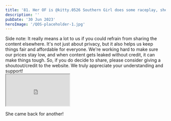 ```yaml
---
title: '81. Her OF is @kitty.0526 Southern Girl does some raceplay, she is new to it but could see her improving'
description: ''
pubDate: '30 Jun 2023'
heroImage: '/QOS-placeholder-1.jpg'
---
```

<div class="video_paragraph_header"> Side note: It really means a lot to us if you could refrain from sharing the content elsewhere. It's not just about privacy, but it also helps us keep things fair and affordable for everyone. We're working hard to make sure our prices stay low, and when content gets leaked without credit, it can make things tough. So, if you do decide to share, please consider giving a shoutout/credit to the website. We truly appreciate your understanding and support!</div>

<iframe src="https://drive.google.com/file/d/1bWyi1X8CHL__jiRcWsvlhkN_-qImvJts/preview" width="200" height="100" allow="autoplay" allowfullscreen="allowfullscreen"></iframe>

She came back for another!
<br>
<br>
<!---<a class="read_more" href="https://drive.google.com/file/d/1bWyi1X8CHL__jiRcWsvlhkN_-qImvJts/view?usp=sharing">Download</a>--->